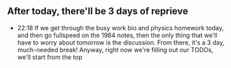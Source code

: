 ## After today, there'll be 3 days of reprieve
- 22:18 If we get through the busy work bio and physics homework today, and then go fullspeed on the 1984 notes, then the only thing that we'll have to worry about tomorrow is the discussion. From there, it's a 3 day, much-needed break! Anyway, right now we're filling out our TODOs, we'll start from the top
